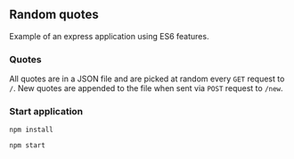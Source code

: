 ## Random quotes
Example of an express application using ES6 features.

### Quotes
All quotes are in a JSON file and are picked at random every `GET` request to `/`. New quotes are appended to the file when sent via `POST` request to `/new`.

### Start application
`npm install`

`npm start`
